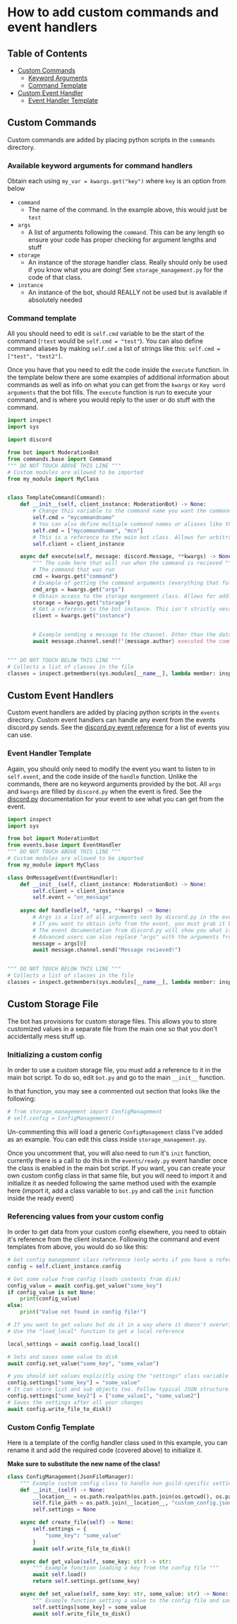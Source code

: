 # How to add custom commands and event handlers

## Table of Contents

- [Custom Commands](#custom-commands)
  - [Keyword Arguments](#available-keyword-arguments-for-command-handlers)
  - [Command Template](#command-template)
- [Custom Event Handler](#custom-event-handlers)
  - [Event Handler Template](#event-handler-template)

## Custom Commands

Custom commands are added by placing python scripts in the `commands` directory.

### Available keyword arguments for command handlers

Obtain each using `my_var = kwargs.get("key")` where `key` is an option from below

- `command`
  - The name of the command. In the example above, this would just be `test`
- `args`
  - A list of arguments following the `command`. This can be any length so ensure your code has proper checking for argument lengths and stuff
- `storage`
  - An instance of the storage handler class. Really should only be used if you know what you are doing! See `storage_management.py` for the code of that class.
- `instance`
  - An instance of the bot, should REALLY not be used but is available if absolutely needed

### Command template

All you should need to edit is `self.cmd` variable to be the start of the command (`!test` would be `self.cmd = "test"`). You can also define command aliases by making `self.cmd` a list of strings like this: `self.cmd = ["test", "test2"]`.

Once you have that you need to edit the code inside the `execute` function. In the template below there are some examples of additional information about commands as well as info on what you can get from the `kwargs` or `Key word arguments` that the bot fills. The `execute` function is run to execute your command, and is where you would reply to the user or do stuff with the command.

```py
import inspect
import sys

import discord

from bot import ModerationBot
from commands.base import Command
""" DO NOT TOUCH ABOVE THIS LINE """
# Custom modules are allowed to be imported
from my_module import MyClass


class TemplateCommand(Command):
    def __init__(self, client_instance: ModerationBot) -> None:
        # Change this variable to the command name you want the command to use. CaSe SeNsItIvE!
        self.cmd = "mycommandname"
        # You can also define multiple command names or aliases like this:
        self.cmd = ["mycommandname", "mcn"]
        # This is a reference to the main bot class. Allows for arbitrary access in case your command needs something specific that cannot be obtained from the kwargs. Really not recommended that you mess with this unless you know what you are doing!
        self.client = client_instance

    async def execute(self, message: discord.Message, **kwargs) -> None:
        """ The code here that will run when the command is recieved """
        # The command that was run
        cmd = kwargs.get("command")
        # Example of getting the command arguments (everything that follows "!cmd")
        cmd_args = kwargs.get("args")
        # Obtain access to the storage mangement class. Allows for adding custom user data storage. USE AT YOUR OWN RISK!
        storage = kwargs.get("storage")
        # Get a reference to the bot instance. This isn't strictly nessecary as the client instance is stored above in self.client, but is here for backwards compatibility.
        client = kwargs.get("instance")


        # Example sending a message to the channel. Other than the data you can obtain from the kwargs and message, you have FULL access to the discord.py api here.
        await message.channel.send(f"{message.author} executed the command: {cmd} with arguments {cmd_args}")


""" DO NOT TOUCH BELOW THIS LINE """
# Collects a list of classes in the file
classes = inspect.getmembers(sys.modules[__name__], lambda member: inspect.isclass(member) and member.__module__ == __name__)

```

## Custom Event Handlers

Custom event handlers are added by placing python scripts in the `events` directory. Custom event handlers can handle any event from the events discord.py sends. See the [discord.py event reference](https://discordpy.readthedocs.io/en/stable/api.html#event-reference) for a list of events you can use.

### Event Handler Template

Again, you should only need to modify the event you want to listen to in `self.event`, and the code inside of the `handle` function. Unlike the commands, there are no keyword arguments provided by the bot. All `args` and `kwargs` are filled by `discord.py` when the event is fired. See the [discord.py](https://discordpy.readthedocs.io/en/stable/api.html) documentation for your event to see what you can get from the event.

```py
import inspect
import sys

from bot import ModerationBot
from events.base import EventHandler
""" DO NOT TOUCH ABOVE THIS LINE """
# Custom modules are allowed to be imported
from my_module import MyClass

class OnMessageEvent(EventHandler):
    def __init__(self, client_instance: ModerationBot) -> None:
        self.client = client_instance
        self.event = "on_message"
    
    async def handle(self, *args, **kwargs) -> None:
        # Args is a list of all arguments sent by discord.py in the event. 
        # If you want to obtain info from the event, you must grab it by it's index. 
        # The event documentation from discord.py will show you what is passed with the event and it will be in that order from the list. 
        # Advanced users can also replace "args" with the arguments from the event. (in this example, remove *args and use message in its place)
        message = args[0]
        await message.channel.send("Message recieved!")


""" DO NOT TOUCH BELOW THIS LINE """
# Collects a list of classes in the file
classes = inspect.getmembers(sys.modules[__name__], lambda member: inspect.isclass(member) and member.__module__ == __name__)

```

## Custom Storage File

The bot has provisions for custom storage files. This allows you to store customized values in a separate file from the main one so that you don't accidentally mess stuff up.

### Initializing a custom config

In order to use a custom storage file, you must add a reference to it in the main bot script. To do so, edit `bot.py` and go to the main `__init__` function.

In that function, you may see a commented out section that looks like the following:

```python
# from storage_management import ConfigManagement
# self.config = ConfigManagement()
```

Un-commenting this will load a generic `ConfigManagement` class I've added as an example. You can edit this class inside `storage_management.py`.

Once you uncomment that, you will also need to run it's `init` function, currently there is a call to do this in the `events/ready.py` event handler once the class is enabled in the main bot script. If you want, you can create your own custom config class in that same file, but you will need to import it and initialize it as needed following the same method used with the example here (import it, add a class variable to `bot.py` and call the `init` function inside the ready event)

### Referencing values from your custom config

In order to get data from your custom config elsewhere, you need to obtain it's reference from the client instance. Following the command and event templates from above, you would do so like this:

```python
# Get config management class reference (only works if you have a reference to the client instance stored in "self.client_instance")
config = self.client_instance.config

# Get some value from config (loads contents from disk)
config_value = await config.get_value("some_key")
if config_value is not None:
    print(config_value)
else:
    print("Value not found in config file!")

# If you want to get values but do it in a way where it doesn't overwrite changes in the stored class values
# Use the "load_local" function to get a local reference

local_settings = await config.load_local()

# Sets and saves some value to disk
await config.set_value("some_key", "some_value")

# you should set values explicitly using the "settings" class variable of your custom config if you want to set more than one value
config.settings["some_key"] = "some_value"
# It can store list and sub objects too. Follow typical JSON structure!
config.settings["some_key2"] = ["some_value1", "some_value2"]
# Saves the settings after all your changes
await config.write_file_to_disk()

```

### Custom Config Template

Here is a template of the config handler class used in this example, you can rename it and add the required code (covered above) to initialize it.

**Make sure to substitute the new name of the class!**

```python
class ConfigManagement(JsonFileManager):
    """ Example custom config class to handle non guild-specific settings for customized features of the bot """
    def __init__(self) -> None:
        __location__ = os.path.realpath(os.path.join(os.getcwd(), os.path.dirname(__file__)))
        self.file_path = os.path.join(__location__, "custom_config.json")
        self.settings = None

    async def create_file(self) -> None:
        self.settings = {
            "some_key": "some_value"
        }
        await self.write_file_to_disk()

    async def get_value(self, some_key: str) -> str:
        """ Example function loading a key from the config file """
        await self.load()
        return self.settings.get(some_key)

    async def set_value(self, some_key: str, some_value: str) -> None:
        """ Example function setting a value to the config file and saving it to disk """
        self.settings[some_key] = some_value
        await self.write_file_to_disk()

```
